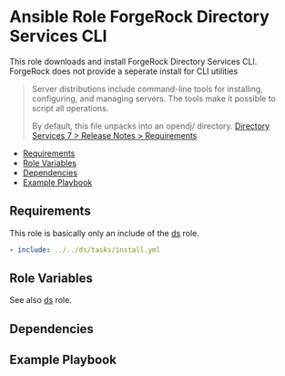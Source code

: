 # Ansible Role ForgeRock Directory Services CLI

This role downloads and install ForgeRock Directory Services CLI. ForgeRock does not provide a seperate install for CLI utilities

> Server distributions include command-line tools for installing, configuring, and managing servers. The tools make it possible to script all operations.
> 
> By default, this file unpacks into an opendj/ directory. 
> [Directory Services 7 > Release Notes > Requirements](https://backstage.forgerock.com/docs/ds/7/release-notes/before-you-install.html)

<!-- MarkdownTOC levels="2,3" autolink="true" -->

- [Requirements](#requirements)
- [Role Variables](#role-variables)
- [Dependencies](#dependencies)
- [Example Playbook](#example-playbook)

<!-- /MarkdownTOC -->

## Requirements

This role is basically only an include of the [ds](../ds) role.

```yaml
- include: ../../ds/tasks/install.yml
```

## Role Variables

See also [ds](../ds) role. 

## Dependencies

## Example Playbook
